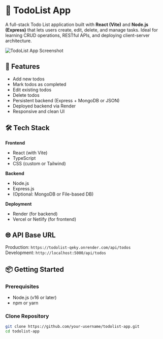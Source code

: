 # 📝 TodoList App

A full-stack Todo List application built with **React (Vite)** and **Node.js (Express)** that lets users create, edit, delete, and manage tasks. Ideal for learning CRUD operations, RESTful APIs, and deploying client-server architecture.

![TodoList App Screenshot](./todox.png)

## 🚀 Features

- Add new todos
- Mark todos as completed
- Edit existing todos
- Delete todos
- Persistent backend (Express + MongoDB or JSON)
- Deployed backend via Render
- Responsive and clean UI

## 🛠️ Tech Stack

**Frontend**
- React (with Vite)
- TypeScript
- CSS (custom or Tailwind)

**Backend**
- Node.js
- Express.js
- (Optional: MongoDB or File-based DB)

**Deployment**
- Render (for backend)
- Vercel or Netlify (for frontend)

## 🌐 API Base URL

Production: `https://todolist-qeky.onrender.com/api/todos`  
Development: `http://localhost:5000/api/todos`

## 📦 Getting Started

### Prerequisites

- Node.js (v16 or later)
- npm or yarn

### Clone Repository

```bash
git clone https://github.com/your-username/todolist-app.git
cd todolist-app

